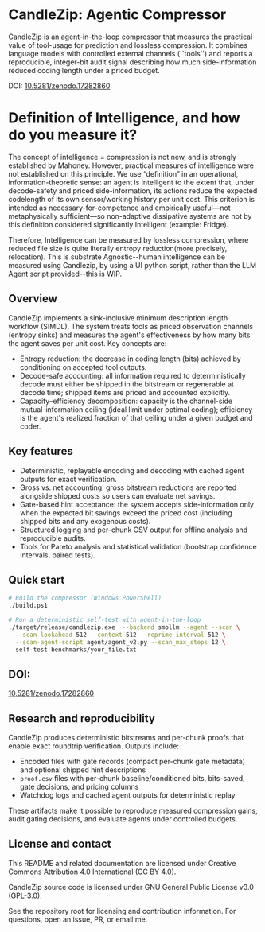 # CandleZip: Agentic Compressor

CandleZip is an agent-in-the-loop compressor that measures the practical value of tool-usage for prediction and lossless compression. It combines language models with controlled external channels (``tools'') and reports a reproducible, integer-bit audit signal describing how much side-information reduced coding length under a priced budget.

DOI: [10.5281/zenodo.17282860](https://doi.org/10.5281/zenodo.17282860)

# Definition of Intelligence, and how do you measure it? 
The concept of intelligence = compression is not new, and is strongly established by Mahoney. However, practical measures of intelligence were not established on this principle. 
We use “definition” in an operational, information-theoretic sense: an agent is intelligent to the extent that,
under decode-safety and priced side-information, its actions reduce the expected codelength of its own
sensor/working history per unit cost. This criterion is intended as necessary-for-competence and empirically
useful—not metaphysically sufficient—so non-adaptive dissipative systems are not by this definition considered significantly Intelligent (example: Fridge).  

Therefore, Intelligence can be measured by lossless compression, where reduced file size is quite literally entropy reduction(more precisely, relocation). 
This is substrate Agnostic--human intelligence can be measured using Candlezip, by using a UI python script, rather than the LLM Agent script provided--this is WIP. 
## Overview

CandleZip implements a sink-inclusive minimum description length workflow (SIMDL). The system treats tools as priced observation channels (entropy sinks) and measures the agent's effectiveness by how many bits the agent saves per unit cost. Key concepts are:

- Entropy reduction: the decrease in coding length (bits) achieved by conditioning on accepted tool outputs.
- Decode-safe accounting: all information required to deterministically decode must either be shipped in the bitstream or regenerable at decode time; shipped items are priced and accounted explicitly.
- Capacity–efficiency decomposition: capacity is the channel-side mutual-information ceiling (ideal limit under optimal coding); efficiency is the agent's realized fraction of that ceiling under a given budget and coder.

## Key features

- Deterministic, replayable encoding and decoding with cached agent outputs for exact verification.
- Gross vs. net accounting: gross bitstream reductions are reported alongside shipped costs so users can evaluate net savings.
- Gate-based hint acceptance: the system accepts side-information only when the expected bit savings exceed the priced cost (including shipped bits and any exogenous costs).
- Structured logging and per-chunk CSV output for offline analysis and reproducible audits.
- Tools for Pareto analysis and statistical validation (bootstrap confidence intervals, paired tests).

## Quick start

```bash
# Build the compressor (Windows PowerShell)
./build.ps1

# Run a deterministic self-test with agent-in-the-loop
./target/release/candlezip.exe  --backend smollm --agent --scan \
  --scan-lookahead 512 --context 512 --reprime-interval 512 \
  --scan-agent-script agent/agent_v2.py --scan_max_steps 12 \
  self-test benchmarks/your_file.txt

```
## DOI:
[10.5281/zenodo.17282860](https://doi.org/10.5281/zenodo.17282860)

## Research and reproducibility

CandleZip produces deterministic bitstreams and per-chunk proofs that enable exact roundtrip verification. Outputs include:

- Encoded files with gate records (compact per-chunk gate metadata) and optional shipped hint descriptions
- `proof.csv` files with per-chunk baseline/conditioned bits, bits-saved, gate decisions, and pricing columns
- Watchdog logs and cached agent outputs for deterministic replay

These artifacts make it possible to reproduce measured compression gains, audit gating decisions, and evaluate agents under controlled budgets.

## License and contact

This README and related documentation are licensed under Creative Commons Attribution 4.0 International (CC BY 4.0).

CandleZip source code is licensed under GNU General Public License v3.0 (GPL-3.0).

See the repository root for licensing and contribution information. For questions, open an issue, PR, or email me. 
